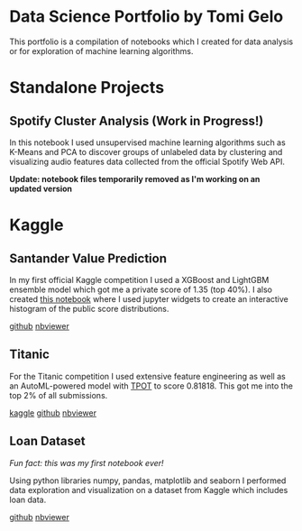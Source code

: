 # Data Science Portfolio by Tomi Gelo

This portfolio is a compilation of notebooks which I created for data analysis or for exploration of machine learning algorithms.

# Standalone Projects

## Spotify Cluster Analysis (Work in Progress!)

In this notebook I used unsupervised machine learning algorithms such as K-Means and PCA to discover groups of unlabeled data by clustering and visualizing audio features data collected from the official Spotify Web API.

**Update: notebook files temporarily removed as I'm working on an updated version**

# Kaggle

## Santander Value Prediction

In my first official Kaggle competition I used a XGBoost and LightGBM ensemble model which got me a private score of 1.35 (top 40%).
I also created [this notebook](https://github.com/tgel0/data-science-portfolio/blob/master/Notebooks/leaderboard.ipynb) where I used jupyter widgets to create an interactive histogram of the public score distributions.

[github](https://github.com/tgel0/data-science-portfolio/blob/master/Notebooks/KaggleSantanderValuePrediction.ipynb) [nbviewer](http://nbviewer.jupyter.org/github/tgel0/data-science-portfolio/blob/master/Notebooks/KaggleSantanderValuePrediction.ipynb)

## Titanic

For the Titanic competition I used extensive feature engineering as well as an AutoML-powered model with [TPOT](https://epistasislab.github.io/tpot/) to score 0.81818. This got me into the top 2% of all submissions.

[kaggle](https://www.kaggle.com/tomigelo/titanic-with-family-survival-tpot-0-81818) [github](https://github.com/tgel0/data-science-portfolio/blob/master/Notebooks/KaggleTitanic.ipynb) [nbviewer](http://nbviewer.jupyter.org/github/tgel0/data-science-portfolio/blob/master/Notebooks/KaggleTitanic.ipynb)

## Loan Dataset

*Fun fact: this was my first notebook ever!*

Using python libraries numpy, pandas, matplotlib and seaborn I performed data exploration and visualization on a dataset from Kaggle which includes loan data.

[github](https://github.com/tgel0/data-science-portfolio/blob/master/Notebooks/LoanDataNotebook.ipynb) [nbviewer](http://nbviewer.jupyter.org/github/tgel0/data-science-portfolio/blob/master/Notebooks/LoanDataNotebook.ipynb)

